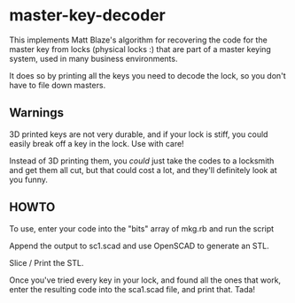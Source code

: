 # master-key-decoder

This implements Matt Blaze's algorithm for recovering the code for
the master key from locks (physical locks :) that are part of a
master keying system, used in many business environments.

It does so by printing all the keys you need to decode the lock, so you
don't have to file down masters.

## Warnings

3D printed keys are not very durable, and if your lock is stiff, you could easily break off a key in the lock.  Use with care!

Instead of 3D printing them, you *could* just take the codes to a
locksmith and get them all cut, but that could cost a lot, and
they'll definitely look at you funny.

## HOWTO

To use, enter your code into the "bits" array of mkg.rb and run the script

Append the output to sc1.scad and use OpenSCAD to generate an STL.

Slice / Print the STL.

Once you've tried every key in your lock, and found all the ones that work,
enter the resulting code into the sca1.scad file, and print that.  Tada!
